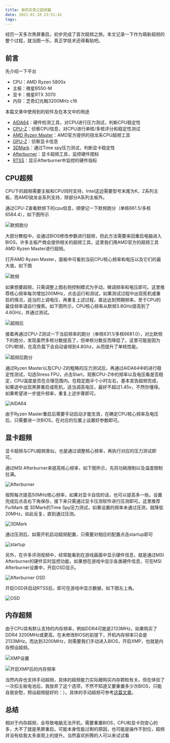 ```yaml
---
title: 装机实录之超频篇 
date: 2021-01-10 23:51:41
tags:
---
```


经历一天多次黑屏重启，初步完成了首次超频之旅。本文记录一下作为萌新超频的整个过程，就当图一乐，真正学技术还得看贴吧。

## 前言

先介绍一下平台

- CPU：AMD Ryzen 5800x
- 主板：微星B550-M
- 显卡：微星RTX 3070
- 内存：芝奇幻光戟3200MHz c16 

本篇文章中使用到的软件及在本文中的用途

- [AIDA64](https://www.aida64.com/downloads)：硬件检测工具，对CPU进行压力测试，判断CPU稳定性
- [CPU-Z](https://www.cpuid.com/softwares/cpu-z.html)：侦察CPU信息，对CPU进行单核/多核评分和稳定性测试
- [AMD Ryzen Master](https://www.amd.com/zh-hans/technologies/ryzen-master)：AMD官方提供的锐龙系CPU超频工具
- [GPU-Z](https://www.techpowerup.com/download/gpu-z/)：侦察显卡信息
- [3DMark](https://benchmarks.ul.com/3dmark)：通过Time spy压力测试，判断显卡稳定性
- [Afterburner](https://www.msi.com/Landing/afterburner)：显卡超频工具，监控硬件图标
- [RTSS](https://www.guru3d.com/files-details/rtss-rivatuner-statistics-server-download.html)：显示Afterburner中监控的硬件指标

## CPU超频

CPU下的超频需要主板和CPU同时支持，Intel这边需要型号末尾为K，Z系列主板，而AMD锐龙全系列支持，除部分A系列主板外。

通过CPU-Z查看默频下的cpu信息，顺便记一下默频跑分（单核661.5/多核6584.4），如下图所示

![默频跑分](/images/overclocking-1.png)

大部分教程中，会通过BIOS修改参数进行超频，但此方法需要来回重启电脑进入BIOS，许多主板产商会提供相关的超频工具，这里我们用AMD官方的超频工具AMD Ryzen Master进行超频。

打开AMD Ryzen Master，面板中可看到当前CPU核心频率和电压以及它们的最大值，如下图

![默频](/images/overclocking-2.png)

如果想要超频，只需调整上图右侧控制模式为手动，微调频率和电压即可。这里推荐核心频率每次增加200MHz，点击运行和测试，如果测试过程中出现死机或重启的情况，适当的上调电压，再重复上述过程，直达达到预期频率。至于CPU的最佳频率请自行搜索。如下图所示，CPU核心频率从默频3.8GHz提高到了4.6GHz，并通过测试。

![超频后](/images/overclocking-3.png)

接着再通过CPU-Z测试一下当前频率的跑分（单核631.1/多核6681.0），对比默频下的跑分，发现虽然多核分数提高了，但单核分数反而降低了。这里可能是因为CPU默频，在高负载下会自动睿频到4.8Ghz，从而提升了单核性能。

![超频后跑分](/images/overclocking-4.png)

通过Ryzen Master以及CPU-Z的粗略的压力测试后，再通过AIDA64中的进行稳定性测试，勾选Stress FPU，点击Start，观察CPU-Z中的频率以及电压看是否稳定，CPU温度是否在合理范围内。在稳定跑半个小时左右，基本宣告超频完成，如果途中出现黑屏重启或死机，适当调高电压，最好不超过1.45v，不然你懂得。如果希望进一步提升频率，重复上述步骤即可。

![AIDA64](/images/overclocking-5.png)

由于Ryzen Master重启后需要手动启动才能生效，在确定CPU核心频率及电压后，只需要进一次BIOS，在对应的位置上设置好参数即可。

## 显卡超频

显卡超频与CPU超频类似，也是通过调整核心频率，再执行对应的压力测试即可。

通过MSI Afterburner来提高核心频率，如下图所示，先将功耗限制以及温度限制拉满。

![Afterburner](/images/overclocking-6.png)

按照每次提高50MHz核心频率，如果对显卡自信的话，也可以提高多一些。设置完成后点击右下角保存，接下来只需通过显卡压测软件进行压测即可。这里推荐 FurMark 或 3DMark的Time Spy压力测试，如果设置的频率未通过压测，就降低20MHz，如此反复，直到通过压测。

![3DMark](/images/overclocking-7.png)

通过压测后，如需开机启动超频配置，只需要对相应的配置点击startup即可

![startup](/images/overclocking-8.png)

另外，在许多评测视频中，经常能看到在游戏画面中显示硬件信息，就是通过MSI Afterburner的硬件实时监控功能，如果想在游戏中显示各类硬件信息，可在MSI Afterburner设置中，开启OSD显示。

![Afterburner OSD](/images/overclocking-9.png)

开启OSD并启动RTSS后，即可在游戏中显示数据，如下图左上角。

![OSD](/images/overclocking-10.png)

## 内存超频

由于CPU具有默认支持的内存频率，例如DDR4可能是2133MHz，如果购买了DDR4 3200MHz或更高，在未修改BIOS的前提下，开机内存频率只会是2133MHz。而达到3200MHz，则需要我们手动进入BIOS，开启XMP，也就是内存预设超频。

![XMP设置](/images/overclocking-11.png)

![开启XMP后的内存频率](/images/overclocking-12.png)

当然内存也支持手动超频，具体的超频能力实际跟购买内存颗粒有关。但在体验了一次扣主板电池后，我放弃了这个选项，不然不知道又要重置多少次BIOS，只能自我安慰，预设超频挺好的：）。具体的手动超频可参考[这篇文章](https://post.smzdm.com/p/a25rz47n/)。

## 总结

相对于内存超频，会导致电脑无法开机，需要重置BIOS，CPU和显卡则安心的多，大不了就是黑屏重启。可能本身性能过剩的原因，也可能是操作不到位，超频并没有给我太多直观上的提升。当然喜欢折腾的人可以来试试看
